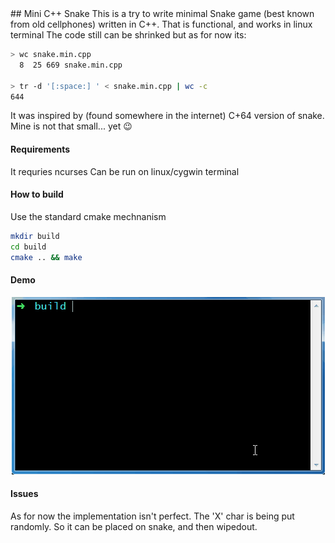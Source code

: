 <meta property="og:image" content="https://raw.githubusercontent.com/vincentto13/minimal-snake/master/demo.gif" />
## Mini C++ Snake
This is a try to write minimal Snake game (best known from old cellphones) written in C++. That
is functional, and works in linux terminal The code still can be shrinked but as for now its:

```sh
> wc snake.min.cpp
  8  25 669 snake.min.cpp
  
> tr -d '[:space:] ' < snake.min.cpp | wc -c
644
```

It was inspired by (found somewhere in the internet) C+64 version of snake. Mine is not that small... yet :wink:

#### Requirements
It requries ncurses
Can be run on linux/cygwin terminal

#### How to build
Use the standard cmake mechnanism
```sh
mkdir build
cd build
cmake .. && make
```

#### Demo
<p align="center">
<img src="https://raw.githubusercontent.com/vincentto13/minimal-snake/master/demo.gif">
</p>

#### Issues
As for now the implementation isn't perfect. The 'X' char is being put randomly. So it can be placed on snake, and then wipedout.
